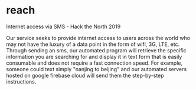 # reach
Internet access via SMS - Hack the North 2019

Our service seeks to provide internet access to users across the world who may not have the luxury of a data point in the form of wifi,
3G, LTE, etc. Through sending an sms, our automated program will retrieve the specific information you are searching for and display it in
text form that is easily consumable and does not require a fast connection speed. For example, someone could text simply "nanjing to 
beijing" and our automated servers hosted on google firebase cloud will send them the step-by-step instructions. 
